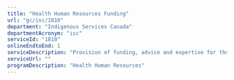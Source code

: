 ```yaml
---
title: "Health Human Resources Funding"
url: "gc/isc/1810"
department: "Indigenous Services Canada"
departmentAcronym: "isc"
serviceId: "1810"
onlineEndtoEnd: 1
serviceDescription: "Provision of funding, advice and expertise for the delivery of community training services by third parties (communities, Tribal Councils, Indigenous Health organizations, etc.)."
serviceUrl: ""
programDescription: "Health Human Resources"
---
```

